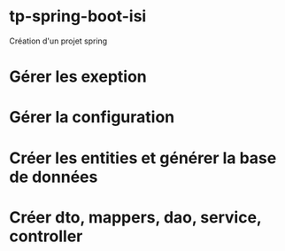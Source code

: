 # tp-spring-boot-isi
Création d'un projet spring 
# Gérer les exeption
# Gérer la configuration
# Créer les entities et générer la base de données
# Créer dto, mappers, dao, service, controller
